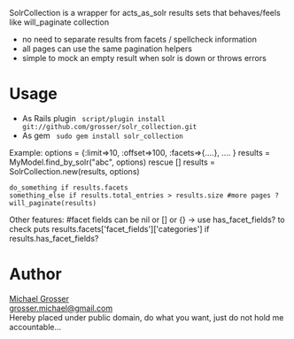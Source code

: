 SolrCollection is a wrapper for acts_as_solr results sets that behaves/feels like will_paginate collection

 - no need to separate results from facets / spellcheck information
 - all pages can use the same pagination helpers
 - simple to mock an empty result when solr is down or throws errors

Usage
=====
 - As Rails plugin  `  script/plugin install git://github.com/grosser/solr_collection.git  `
 - As gem `  sudo gem install solr_collection  `

Example:
    options = {:limit=>10, :offset=>100, :facets=>{....}, .... }
    results = MyModel.find_by_solr("abc", options) rescue []
    results = SolrCollection.new(results, options)

    do_something if results.facets
    something_else if results.total_entries > results.size #more pages ?
    will_paginate(results)

Other features:
    #facet fields can be nil or [] or {} -> use has_facet_fields? to check
    puts results.facets['facet_fields']['categories'] if results.has_facet_fields?

Author
======
[Michael Grosser](http://pragmatig.wordpress.com)  
grosser.michael@gmail.com  
Hereby placed under public domain, do what you want, just do not hold me accountable...
